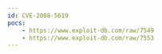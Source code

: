```yaml
---
id: CVE-2008-5619
pocs:
    - https://www.exploit-db.com/raw/7549
    - https://www.exploit-db.com/raw/7553
---
```

